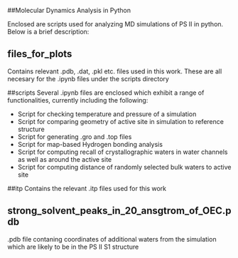 ##Molecular Dynamics Analysis in Python

Enclosed are scripts used for analyzing MD simulations of PS II in python.
Below is a brief description:

## files_for_plots 
Contains relevant .pdb, .dat, .pkl etc. files used in this work. These are all necesary for the .ipynb files under the scripts directory

##scripts
Several .ipynb files are enclosed which exhibit a range of functionalities, currently including the following:  
- Script for checking temperature and pressure of a simulation 
- Script for comparing geometry of active site in simulation to reference structure
- Script for generating .gro and .top files 
- Script for map-based Hydrogen bonding analysis 
- Script for computing recall of crystallographic waters in water channels as well as around the active site 
- Script for computing distance of randomly selected bulk waters to active site 


##itp
Contains the relevant .itp files used for this work

## strong_solvent_peaks_in_20_ansgtrom_of_OEC.pdb
.pdb file contaning coordinates of additional waters from the simulation which are likely to be in the PS II S1 structure 
